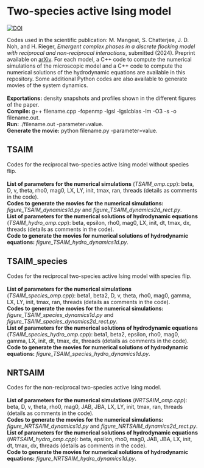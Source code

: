 # Two-species active Ising model

<a href="https://doi.org/10.5281/zenodo.14257074"><img src="https://zenodo.org/badge/DOI/10.5281/zenodo.14257074.svg" alt="DOI"></a>

Codes used in the scientific publication: M. Mangeat, S. Chatterjee, J. D. Noh, and H. Rieger, <i>Emergent complex phases in a discrete flocking model with reciprocal and non-reciprocal interactions</i>, submitted (2024). Preprint available on <a href='https://arxiv.org/abs/2412.xxxxx'>arXiv</a>. For each model, a C++ code to compute the numerical simulations of the microscopic model and a C++ code to compute the numerical solutions of the hydrodynamic equations are available in this repository. Some additional Python codes are also available to generate movies of the system dynamics.</br></br>
<b>Exportations:</b> density snapshots and profiles shown in the different figures of the paper.</br>
<b>Compile:</b> g++ filename.cpp -fopenmp -lgsl -lgslcblas -lm -O3 -s -o filename.out.</br>
<b>Run:</b> ./filename.out -parameter=value.</br>
<b>Generate the movie:</b> python filename.py -parameter=value.</br>

## TSAIM

Codes for the reciprocal two-species active Ising model without species flip.</br></br>
<b>List of parameters for the numerical simulations</b> (<i>TSAIM_omp.cpp</i>): beta, D, v, theta, rho0, mag0, LX, LY, init, tmax, ran, threads (details as comments in the code).</br>
<b>Codes to generate the movies for the numerical simulations:</b> <i>figure_TSAIM_dynamics1d.py</i> and <i>figure_TSAIM_dynamics2d_rect.py</i>.</br>
<b>List of parameters for the numerical solutions of hydrodynamic equations</b> (<i>TSAIM_hydro_omp.cpp</i>): beta, epsilon, rho0, mag0, LX, init, dt, tmax, dx, threads (details as comments in the code).</br>
<b>Code to generate the movies for numerical solutions of hydrodynamic equations:</b> <i>figure_TSAIM_hydro_dynamics1d.py</i>.

## TSAIM_species

Codes for the reciprocal two-species active Ising model with species flip.</br></br>
<b>List of parameters for the numerical simulations</b> (<i>TSAIM_species_omp.cpp</i>): beta1, beta2, D, v, theta, rho0, mag0, gamma, LX, LY, init, tmax, ran, threads (details as comments in the code).</br>
<b>Codes to generate the movies for the numerical simulations:</b> <i>figure_TSAIM_species_dynamics1d.py</i> and <i>figure_TSAIM_species_dynamics2d_rect.py</i>.</br>
<b>List of parameters for the numerical solutions of hydrodynamic equations</b> (<i>TSAIM_species_hydro_omp.cpp</i>): beta1, beta2, epsilon, rho0, mag0, gamma, LX, init, dt, tmax, dx, threads (details as comments in the code).</br>
<b>Code to generate the movies for numerical solutions of hydrodynamic equations:</b> <i>figure_TSAIM_species_hydro_dynamics1d.py</i>.

## NRTSAIM

Codes for the non-reciprocal two-species active Ising model.</br></br>
<b>List of parameters for the numerical simulations</b> (<i>NRTSAIM_omp.cpp</i>): beta, D, v, theta, rho0, mag0, JAB, JBA, LX, LY, init, tmax, ran, threads (details as comments in the code).</br>
<b>Codes to generate the movies for the numerical simulations:</b> <i>figure_NRTSAIM_dynamics1d.py</i> and <i>figure_NRTSAIM_dynamics2d_rect.py</i>.</br>
<b>List of parameters for the numerical solutions of hydrodynamic equations</b> (<i>NRTSAIM_hydro_omp.cpp</i>): beta, epsilon, rho0, mag0, JAB, JBA, LX, init, dt, tmax, dx, threads (details as comments in the code).</br>
<b>Code to generate the movies for numerical solutions of hydrodynamic equations:</b> <i>figure_NRTSAIM_hydro_dynamics1d.py</i>.
